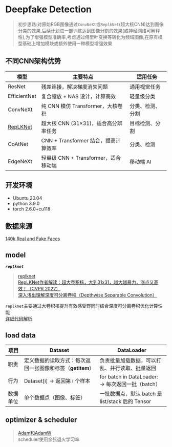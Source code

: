 # Deepfake Detection
> 初步思路:对原始RGB图像通过`ConvNeXt`或`ReplkNet`(超大核CNN)达到图像分类的效果,后续计划进一部训练达到图像分割的效果(或神经网络可解释性),为了增强模型准确率,考虑通过傅里叶变换等转化为频域图像,在原有模型基础上增加模块或额外使用一种模型增强效果
## 不同CNN架构优势
模型 | 主要特点 | 适用任务
---|---|---
ResNet | 残差连接，解决梯度消失问题 | 通用视觉任务
EfficientNet | 复合缩放 + NAS 设计，计算高效 | 轻量级分类
ConvNeXt | 纯 CNN 模仿 Transformer，大核卷积 | 分类、检测、分割
[RepLKNet](https://arxiv.org/pdf/2203.06717) | 超大核 CNN (31×31)，适合高分辨率任务 | 目标检测、分割
CoAtNet | CNN + Transformer 结合，提高计算效率 | 分类、检测
EdgeNeXt | 轻量级 CNN + Transformer，适合移动端 | 移动端 AI

## 开发环境
- Ubuntu 20.04
- python 3.9.0
- torch 2.6.0+cu118

## 数据来源
[140k Real and Fake Faces](https://www.kaggle.com/datasets/xhlulu/140k-real-and-fake-faces)


## model
***`replknet`***
> [replknet](./reference/ReplKNet.pdf)    
[RepLKNet作者解读：超大卷积核，大到31x31，越大越暴力，涨点又高效！（CVPR 2022）](https://zhuanlan.zhihu.com/p/481445076)    
[深入浅出理解深度可分离卷积（Depthwise Separable Convolution）](https://blog.csdn.net/m0_37605642/article/details/134174749)

`replknet`主要通过大卷积核提升有效感受野同时结合深度可分离卷积优化计算性能  
[详细代码解析](./replknet.md)

## load data
项目 | Dataset | DataLoader
---|---|---
职责 | 定义数据的读取方式：每次返回一张图像和标签（__getitem__） | 负责批量加载数据，可以打乱、并行读取、批量返回
行为 | Dataset[i] → 返回第 i 个样本 | for batch in DataLoader: → 每次返回一批（batch）
数据单位 | 单个数据点（图像、标签） | 一批数据点，默认 batch 是 list/stack 后的 Tensor

## optimizer & scheduler
> [Adam和AdamW](https://zhuanlan.zhihu.com/p/643452086)  
scheduler使用余弦退火学习率